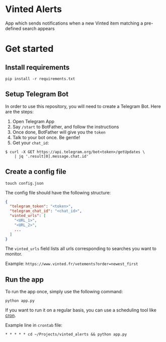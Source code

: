 # Vinted Alerts
App which sends notifications when a new Vinted item matching a pre-defined search appears

# Get started
## Install requirements
```shell script
pip install -r requirements.txt
```
## Setup Telegram Bot
In order to use this repository, you will need to create a Telegram Bot. Here are the steps:
1. Open Telegram App
2. Say `/start` to BotFather, and follow the instructions
3. Once done, BotFather will give you the `token`
4. Talk to your bot once. Be gentle!
5. Get your `chat_id`: 
```shell script
$ curl -X GET https://api.telegram.org/bot<token>/getUpdates \
	| jq '.result[0].message.chat.id'
```

## Create a config file
```shell script
touch config.json
```
The config file should have the following structure:
```json
{
  "telegram_token": "<token>",
  "telegram_chat_id": "<chat_id>",
  "vinted_urls": [
    "<URL_1>",
    "<URL_2>",
    ...
  ]
}
```
The `vinted_urls` field lists all urls corresponding to searches you want to monitor. 

Example: `https://www.vinted.fr/vetements?order=newest_first`


## Run the app
To run the app once, simply use the following command:
```shell script
python app.py
```
If you want to run it on a regular basis, you can use a scheduling tool like [cron](https://en.wikipedia.org/wiki/Cron).

Example line in `crontab` file:

```shell script
* * * * * cd ~/Projects/vinted_alerts && python app.py
```
